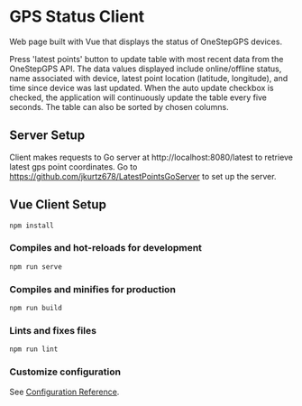 # GPS Status Client

Web page built with Vue that displays the status of OneStepGPS devices.

Press 'latest points' button to update table with most recent data from the OneStepGPS API. The data values displayed include online/offline status, name associated with device, latest point location (latitude, longitude), and time since device was last updated. When the auto update checkbox is checked, the application will continuously update the table every five seconds. The table can also be sorted by chosen columns.

## Server Setup

Client makes requests to Go server at http://localhost:8080/latest to retrieve latest gps point coordinates. Go to https://github.com/jkurtz678/LatestPointsGoServer to set up the server. 


## Vue Client Setup
```
npm install
```

### Compiles and hot-reloads for development
```
npm run serve
```

### Compiles and minifies for production
```
npm run build
```

### Lints and fixes files
```
npm run lint
```

### Customize configuration
See [Configuration Reference](https://cli.vuejs.org/config/).
